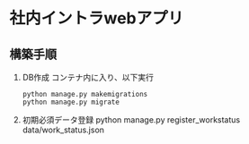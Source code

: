 # 社内イントラwebアプリ

## 構築手順

1. DB作成
    コンテナ内に入り、以下実行

    ```
    python manage.py makemigrations
    python manage.py migrate
    ```

2. 初期必須データ登録
    python manage.py register_workstatus data/work_status.json
